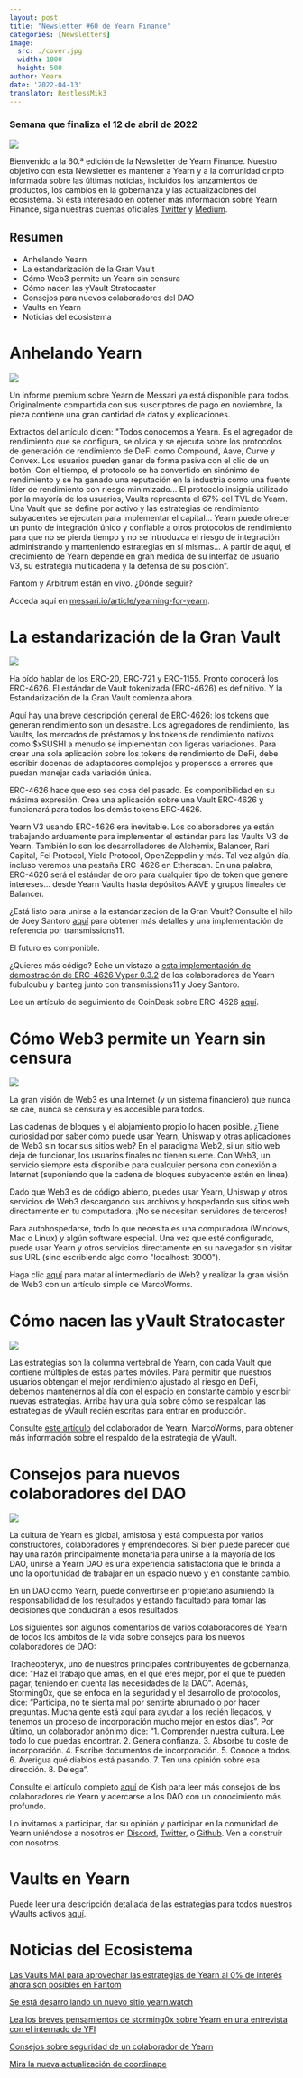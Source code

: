 ```yaml
---
layout: post
title: "Newsletter #60 de Yearn Finance"
categories: [Newsletters]
image:
  src: ./cover.jpg
  width: 1000
  height: 500
author: Yearn
date: '2022-04-13'
translator: RestlessMik3
---
```


### Semana que finaliza el 12 de abril de 2022

![](./cover.jpg?w=1000&h=500)

Bienvenido a la 60.ª edición de la Newsletter de Yearn Finance. Nuestro objetivo con esta Newsletter es mantener a Yearn y a la comunidad cripto informada sobre las últimas noticias, incluidos los lanzamientos de productos, los cambios en la gobernanza y las actualizaciones del ecosistema. Si está interesado en obtener más información sobre Yearn Finance, siga nuestras cuentas oficiales [Twitter](https://twitter.com/iearnfinance) y [Medium](https://medium.com/iearn).

## Resumen

- Anhelando Yearn
- La estandarización de la Gran Vault
- Cómo Web3 permite un Yearn sin censura
- Cómo nacen las yVault Stratocaster 
- Consejos para nuevos colaboradores del DAO
- Vaults en Yearn
- Noticias del ecosistema

# Anhelando Yearn

![](./image2.jpg?w=1000&h=563)

Un informe premium sobre Yearn de Messari ya está disponible para todos. Originalmente compartida con sus suscriptores de pago en noviembre, la pieza contiene una gran cantidad de datos y explicaciones.

Extractos del artículo dicen: "Todos conocemos a Yearn. Es el agregador de rendimiento que se configura, se olvida y se ejecuta sobre los protocolos de generación de rendimiento de DeFi como Compound, Aave, Curve y Convex. Los usuarios pueden ganar de forma pasiva con el clic de un botón. Con el tiempo, el protocolo se ha convertido en sinónimo de rendimiento y se ha ganado una reputación en la industria como una fuente líder de rendimiento con riesgo minimizado... El protocolo insignia utilizado por la mayoría de los usuarios, Vaults representa el 67% del TVL de Yearn. Una Vault que se define por activo y las estrategias de rendimiento subyacentes se ejecutan para implementar el capital... Yearn puede ofrecer un punto de integración único y confiable a otros protocolos de rendimiento para que no se pierda tiempo y no se introduzca el riesgo de integración administrando y manteniendo estrategias en sí mismas... A partir de aquí, el crecimiento de Yearn depende en gran medida de su interfaz de usuario V3, su estrategia multicadena y la defensa de su posición”.

Fantom y Arbitrum están en vivo. ¿Dónde seguir?

Acceda aquí en [messari.io/article/yearning-for-yearn](messari.io/article/yearning-for-yearn).

# La estandarización de la Gran Vault

![](./image3.jpg?w=900&h=577)

Ha oído hablar de los ERC-20, ERC-721 y ERC-1155. Pronto conocerá los ERC-4626. El estándar de Vault tokenizada (ERC-4626) es definitivo. Y la Estandarización de la Gran Vault comienza ahora.

Aquí hay una breve descripción general de ERC-4626: los tokens que generan rendimiento son un desastre. Los agregadores de rendimiento, las Vaults, los mercados de préstamos y los tokens de rendimiento nativos como $xSUSHI a menudo se implementan con ligeras variaciones. Para crear una sola aplicación sobre los tokens de rendimiento de DeFi, debe escribir docenas de adaptadores complejos y propensos a errores que puedan manejar cada variación única.

ERC-4626 hace que eso sea cosa del pasado. Es componibilidad en su máxima expresión. Crea una aplicación sobre una Vault ERC-4626 y funcionará para todos los demás tokens ERC-4626.

Yearn V3 usando ERC-4626 era inevitable. Los colaboradores ya están trabajando arduamente para implementar el estándar para las Vaults V3 de Yearn. También lo son los desarrolladores de Alchemix, Balancer, Rari Capital, Fei Protocol, Yield Protocol, OpenZeppelin y más. Tal vez algún día, incluso veremos una pestaña ERC-4626 en Etherscan. En una palabra, ERC-4626 será el estándar de oro para cualquier tipo de token que genere intereses... desde Yearn Vaults hasta depósitos AAVE y grupos lineales de Balancer.

¿Está listo para unirse a la estandarización de la Gran Vault? Consulte el hilo de Joey Santoro [aquí](https://twitter.com/joey__santoro/status/1504603906726240258) para obtener más detalles y una implementación de referencia por transmissions11.

El futuro es componible.

¿Quieres más código? Eche un vistazo a [esta implementación de demostración de ERC-4626 Vyper 0.3.2](https://github.com/fubuloubu/ERC4626) de los colaboradores de Yearn fubuloubu y banteg junto con transmissions11 y Joey Santoro.

Lee un artículo de seguimiento de CoinDesk sobre ERC-4626 [aquí](https://www.coindesk.com/layer2/2022/04/08/defi-giant-yearn-leads-the-way-on-erc-4626-token-standard-adoption/).

# Cómo Web3 permite un Yearn sin censura

![](./image4.jpg?w=900&h=451)

La gran visión de Web3 es una Internet (y un sistema financiero) que nunca se cae, nunca se censura y es accesible para todos.

Las cadenas de bloques y el alojamiento propio lo hacen posible. ¿Tiene curiosidad por saber cómo puede usar Yearn, Uniswap y otras aplicaciones de Web3 sin tocar sus sitios web? En el paradigma Web2, si un sitio web deja de funcionar, los usuarios finales no tienen suerte. Con Web3, un servicio siempre está disponible para cualquier persona con conexión a Internet (suponiendo que la cadena de bloques subyacente estén en línea).

Dado que Web3 es de código abierto, puedes usar Yearn, Uniswap y otros servicios de Web3 descargando sus archivos y hospedando sus sitios web directamente en tu computadora. ¡No se necesitan servidores de terceros!

Para autohospedarse, todo lo que necesita es una computadora (Windows, Mac o Linux) y algún software especial. Una vez que esté configurado, puede usar Yearn y otros servicios directamente en su navegador sin visitar sus URL (sino escribiendo algo como "localhost: 3000").

Haga clic [aquí](https://medium.com/iearn/self-hosting-web3-services-299306b706ee) para matar al intermediario de Web2 y realizar la gran visión de Web3 con un artículo simple de MarcoWorms.

# Cómo nacen las yVault Stratocaster 

![](./image5.jpg?w=900&h=650)

Las estrategias son la columna vertebral de Yearn, con cada Vault que contiene múltiples de estas partes móviles. Para permitir que nuestros usuarios obtengan el mejor rendimiento ajustado al riesgo en DeFi, debemos mantenernos al día con el espacio en constante cambio y escribir nuevas estrategias. Arriba hay una guía sobre cómo se respaldan las estrategias de yVault recién escritas para entrar en producción.

Consulte [este artículo](https://medium.com/iearn/how-new-yearn-vault-strategies-are-endorsed-8c0e0870790d) del colaborador de Yearn, MarcoWorms, para obtener más información sobre el respaldo de la estrategia de yVault.

# Consejos para nuevos colaboradores del DAO

![](./image6.jpg?w=900&h=473)

La cultura de Yearn es global, amistosa y está compuesta por varios constructores, colaboradores y emprendedores. Si bien puede parecer que hay una razón principalmente monetaria para unirse a la mayoría de los DAO, unirse a Yearn DAO es una experiencia satisfactoria que le brinda a uno la oportunidad de trabajar en un espacio nuevo y en constante cambio.

En un DAO como Yearn, puede convertirse en propietario asumiendo la responsabilidad de los resultados y estando facultado para tomar las decisiones que conducirán a esos resultados.

Los siguientes son algunos comentarios de varios colaboradores de Yearn de todos los ámbitos de la vida sobre consejos para los nuevos colaboradores de DAO:

Tracheopteryx, uno de nuestros principales contribuyentes de gobernanza, dice: "Haz el trabajo que amas, en el que eres mejor, por el que te pueden pagar, teniendo en cuenta las necesidades de la DAO". Además, Storming0x, que se enfoca en la seguridad y el desarrollo de protocolos, dice: “Participa, no te sienta mal por sentirte abrumado o por hacer preguntas. Mucha gente está aquí para ayudar a los recién llegados, y tenemos un proceso de incorporación mucho mejor en estos días”. Por último, un colaborador anónimo dice: “1. Comprender nuestra cultura. Lee todo lo que puedas encontrar. 2. Genera confianza. 3. Absorbe tu coste de incorporación. 4. Escribe documentos de incorporación. 5. Conoce a todos. 6. Averigua qué diablos está pasando. 7. Ten una opinión sobre esa dirección. 8. Delega”.

Consulte el artículo completo [aquí](https://medium.com/iearn/tips-for-new-contributors-4e978d6b73d) de Kish para leer más consejos de los colaboradores de Yearn y acercarse a los DAO con un conocimiento más profundo.

Lo invitamos a participar, dar su opinión y participar en la comunidad de Yearn uniéndose a nosotros en [Discord](https://discord.gg/8rF374XkXy), [Twitter](http://twitter.com/iearnfinance), o [Github](http://github.com/yearn). Ven a construir con nosotros.

# Vaults en Yearn

Puede leer una descripción detallada de las estrategias para todos nuestros yVaults activos [aquí](https://medium.com/yearn-state-of-the-vaults/the-vaults-at-yearn-9237905ffed3).

# Noticias del Ecosistema 

[Las Vaults MAI para aprovechar las estrategias de Yearn al 0% de interés ahora son posibles en Fantom](https://twitter.com/QiDaoProtocol/status/1511787974383521805)

[Se está desarrollando un nuevo sitio yearn.watch](https://watch.major.tax/)

[Lea los breves pensamientos de storming0x sobre Yearn en una entrevista con el internado de YFI](https://twitter.com/YFI_interns/status/1510244675671793670?s=20&t=27yxNtksWs-le96KTQVXrw)

[Consejos sobre seguridad de un colaborador de Yearn](https://twitter.com/storming0x/status/1509769575021178886)

[Mira la nueva actualización de coordinape](https://twitter.com/coordinape/status/1512247042806005763)
